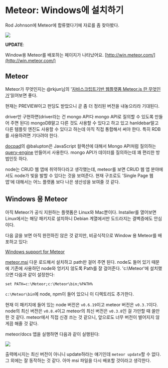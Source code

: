 # Meteor: Windows에 설치하기

Rod Johnson에 Meteor에 합류했다기에 자료를 좀 찾아봤다.

![](/articles/2012/meteor/meteor.jpg)

**UPDATE**:

Window용 Meteor를 배포하는 페이지가 나타났어요. [http://win.meteor.com/](http://win.meteor.com/)

## Meteor

Meteor가 무엇인지는 @rkjun님의 '[자바스크립트기반 웹플랫폼 Meteor.js 란 무엇인가](http://rkjun.wordpress.com/2012/06/04/meteor-js-preview-0-3-6-intro/)'읽어보면 좋다.

현재는 PREVIEW이고 펀딩도 받았으니 곧 좀 더 정리된 버전을 내놓으리라 기대된다.

driver만 구현하면(driver라는 건 mongo API다 mongo API로 질의할 수 있도록 만들어 주면 된다) mongoDB말고 다른 것도 사용할 수 있다고 하고 있고 hanldebar말고 다른 템플릿 엔진도 사용할 수 있다고 하는데 아직 직접 통합해서 써야 한다. 특히 RDB를 사용하려면 기다려야 한다.

[docpad](https://github.com/bevry/docpad)의 @balupton은 JavaScript 컬랙션에 대해서 Mongo API처럼 질의하는 [query-engine](https://github.com/bevry/query-engine) 만들어서 사용한다. mongo API가 데이터를 질의하는데 꽤 편리한 방법인듯 하다.

node는 CRUD 웹 앱에 취약하다라고 생각했는데, meteor를 보면 CRUD 웹 앱 분야에서도 node가 빛을 발할 수 있다는 것을 보여준다. 현재 구조로도 'Single Page 웹 앱'에 대해서는 어느 플랫폼 보다 나은 생산성을 보여줄 것 같다.

## Windows 용 Meteor

아직 Meteor가 공식 지원하는 플랫폼은 Linux와 Mac뿐이다. Installer를 열어보면 Linux에서는 해당 패키지로 설치하니 Debian 계열에서만 도드라지는 결벽증에도 안심이다.

다음 글을 보면 아직 완전하진 않은 것 같지만, 비공식적으로 Window 용 Meteor를 배포하고 있다:

[Windows support for Meteor](https://github.com/meteor/meteor/pull/162)

[meteor.msi][] 다운 로드해서 설치하고 path만 걸어 주면 된다. node도 들어 있기 때문에 기존에 사용하던 node와 엉키지 않도록 Path를 잘 걸어준다. 'c:\Meteor'에 설치했으면 다음과 같이 설정한다:

    set PATH=c:\Meteor;c:\Meteor\bin;%PATH%

`c:\Meteor\bin`에 node, npm이 들어 있으니 이 디렉토리도 추가한다.

현재 이 패키지에 들어 있는 node 버전은 `v0.6.19`이고 meteor 버전은 `v0.3.7`이다. node의 최신 버전은 `v0.8.4`이고 meteor의 최신 버전은 `v0.3.8`인 걸 가만할 때 쓸만한 것 같다. meteor에서 직접 신경 쓰는 것 같으니, 앞으로도 너무 버전이 벌어지지 않게끔 해줄 것 같다.

meteor/docs 앱을 실행하면 다음과 같이 실행된다:

![](/articles/2012/meteor/meteor-run.jpg)

출력메시지는 최신 버전이 아니니 update하라는 얘기인데 `meteor update`할 수 없다. 그 외에는 잘 동작하는 것 같다. 아마 msi 파일을 다시 배포할 것이라고 생각한다.

[meteor.msi]: http://win.meteor.com/
[Continuation-passing style]: http://dogfeet.github.io/articles/2012/by-example-continuation-passing-style-in-javascript.html
